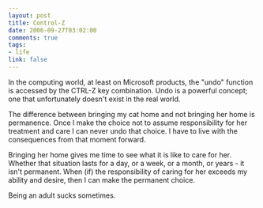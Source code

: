 ```yaml
--- 
layout: post
title: Control-Z
date: 2006-09-27T03:02:00
comments: true
tags:
- life
link: false
---
```

In the computing world, at least on Microsoft products, the "undo" function is accessed by the CTRL-Z key combination. Undo is a powerful concept; one that unfortunately doesn't exist in the real world.

The difference between bringing my cat home and not bringing her home is permanence. Once I make the choice not to assume responsibility for her treatment and care I can never undo that choice. I have to live with the consequences from that moment forward.

Bringing her home gives me time to see what it is like to care for her. Whether that situation lasts for a day, or a week, or a month, or years - it isn't permanent. When (if) the responsibility of caring for her exceeds my ability and desire, then I can make the permanent choice.

Being an adult sucks sometimes.
